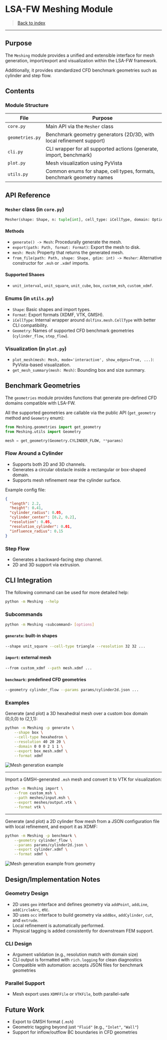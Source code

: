 # LSA-FW Meshing Module

> [Back to index](_index.md)

---

## Purpose

The `Meshing` module provides a unified and extensible interface for mesh generation, import/export and visualization within the LSA-FW framework.

Additionally, it provides standardized CFD benchmark geometries such as cylinder and step flow.

## Contents

### Module Structure

| File                  | Purpose                                                                 |
|-----------------------|-------------------------------------------------------------------------|
| `core.py`             | Main API via the `Mesher` class                                         |
| `geometries.py`       | Benchmark geometry generators (2D/3D, with local refinement support)    |
| `cli.py`              | CLI wrapper for all supported actions (generate, import, benchmark)     |
| `plot.py`             | Mesh visualization using PyVista                                        |
| `utils.py`            | Common enums for shape, cell types, formats, benchmark geometry names   |


## API Reference

### `Mesher` class (in `core.py`)

```python
Mesher(shape: Shape, n: tuple[int], cell_type: iCellType, domain: Optional[tuple[tuple[float], tuple[float]]] = None, custom_file: Optional[pathlib.Path] = None, gdim: Optional[int] = None)
```

#### Methods

- `generate() -> Mesh`: Procedurally generate the mesh.
- `export(path: Path, format: Format)`: Export the mesh to disk.
- `mesh: Mesh`: Property that returns the generated mesh.
- `from_file(path: Path, shape: Shape, gdim: int) -> Mesher`: Alternative constructor for `.msh` or `.xdmf` imports.

#### Supported Shaoes

- `unit_interval`, `unit_square`, `unit_cube`, `box`, `custom_msh`, `custom_xdmf`.

### Enums (in `utils.py`)

- `Shape`: Basic shapes and import types.
- `Format`: Export formats (XDMF, VTK, GMSH).
- `iCellType`: Internal wrapper around `dolfinx.mesh.CellType` with better CLI compatibility.
- `Geometry`: Names of supported CFD benchmark geometries (`cylinder_flow`, `step_flow`).

### Visualization (in `plot.py`)

- `plot_mesh(mesh: Mesh, mode='interactive', show_edges=True, ...)`: PyVista-based visualization.
- `get_mesh_summary(mesh: Mesh)`: Bounding box and size summary.


## Benchmark Geometries

The `geometries` module provides functions that generate pre-defined CFD domains compatible with LSA-FW.

All the supported geometries are callable via the public API (`get_geometry` method and `Geometry` enum):

```python
from Meshing.geometries import get_geometry
from Meshing.utils import Geometry

mesh = get_geometry(Geometry.CYLINDER_FLOW, **params)
```

### Flow Around a Cylinder

- Supports both 2D and 3D channels.
- Generates a circular obstacle inside a rectangular or box-shaped domain.
- Supports mesh refinement near the cylinder surface.

Example config file:
```json
{
  "length": 2.2,
  "height": 0.41,
  "cylinder_radius": 0.05,
  "cylinder_center": [0.2, 0.2],
  "resolution": 0.05,
  "resolution_cylinder": 0.01,
  "influence_radius": 0.15
}
```

### Step Flow

- Generates a backward-facing step channel.
- 2D and 3D support via extrusion.


## CLI Integration

The following command can be used for more detailed help:

```bash
python -m Meshing --help
```

### Subcommands

```bash
python -m Meshing <subcommand> [options]
```

#### `generate`: built-in shapes

```bash
--shape unit_square --cell-type triangle --resolution 32 32 ...
```

#### `import`: external mesh

```bash
--from custom_xdmf --path mesh.xdmf ...
```

#### `benchmark`: predefined CFD geometries

```bash
--geometry cylinder_flow --params params/cylinder2d.json ...
```

### Examples

Generate (and plot) a 3D hexahedral mesh over a custom box domain (0,0,0) to (2,1,1):

```bash
python -m Meshing -p generate \
    --shape box \
    --cell-type hexahedron \
    --resolution 40 20 20 \
    --domain 0 0 0 2 1 1 \
    --export box_mesh.xdmf \
    --format xdmf
```

![Mesh generation example](assets/meshing-example_box.svg)

---

Import a GMSH-generated `.msh` mesh and convert it to VTK for visualization:

```bash
python -m Meshing import \
    --from custom_msh \
    --path meshes/input.msh \
    --export meshes/output.vtk \
    --format vtk \
```

---

Generate (and plot) a 2D cylinder flow mesh from a JSON configuration file with local refinement, and export it as XDMF:

```bash
python -m Meshing -p benchmark \
    --geometry cylinder_flow \
    --params params/cylinder2d.json \
    --export cylinder.xdmf \
    --format xdmf \
```

![Mesh generation example from geometry](assets/meshing-example_cylinder.svg)

## Design/Implementation Notes

### Geometry Design

- 2D uses `geo` interface and defines geometry via `addPoint`, `addLine`, `addCircleArc`, etc.
- 3D uses `occ` interface to build geometry via `addBox`, `addCylinder`, `cut`, and `extrude`.
- Local refinement is automatically performed.
- Physical tagging is added consistently for downstream FEM support.

### CLI Design

- Argument validation (e.g., resolution match with domain size)
- CLI output is formatted with `rich.logging` for clean diagnostics
- Compatible with automation: accepts JSON files for benchmark geometries

### Parallel Support

- Mesh export uses `XDMFFile` or `VTKFile`, both parallel-safe


## Future Work

- Export to GMSH format (`.msh`)
- Geometric tagging beyond just `"Fluid"` (e.g., `"Inlet"`, `"Wall"`)
- Support for inflow/outflow BC boundaries in CFD geometries

